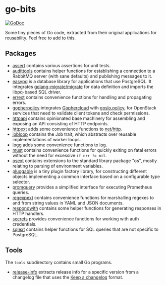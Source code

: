 # go-bits

[![GoDoc](https://godoc.org/github.com/sapcc/go-bits?status.svg)](https://godoc.org/github.com/sapcc/go-bits)

Some tiny pieces of Go code, extracted from their original applications for
reusability. Feel free to add to this.

## Packages

* [assert](./assert) contains various assertions for unit tests.
* [audittools](./audittools) contains helper functions for establishing a connection to a RabbitMQ server (with sane defaults) and publishing messages to it.
* [easypg](./easypg) is a database library for applications that use PostgreSQL. It integrates [golang-migrate/migrate](https://github.com/golang-migrate/migrate) for data definition and imports the libpq-based SQL driver.
* [errext](./errext) contains convenience functions for handling and propagating errors.
* [gopherpolicy](./gopherpolicy) integrates [Gophercloud](https://github.com/gophercloud/gophercloud) with [goslo.policy](https://github.com/databus23/goslo.policy), for OpenStack services that need to validate client tokens and check permissions.
* [httpapi](./httpapi) contains opinionated base machinery for assembling and exposing an API consisting of HTTP endpoints.
* [httpext](./httpext) adds some convenience functions to [net/http](https://golang.org/pkg/http/).
* [jobloop](./jobloop) contains the Job trait, which abstracts over reusable implementations of worker loops.
* [logg](./logg) adds some convenience functions to [log](https://golang.org/pkg/log/).
* [must](./must) contains convenience functions for quickly exiting on fatal errors without the need for excessive `if err != nil`.
* [osext](./osext) contains extensions to the standard library package "os", mostly relating to parsing of environment variables.
* [pluggable](./pluggable) is a tiny plugin factory library, for constructing different objects implementing a common interface based on a configurable type selector.
* [promquery](./promquery) provides a simplified interface for executing Prometheus queries.
* [regexpext](./regexpext) contains convenience functions for marshalling regexes to and from string values in YAML and JSON documents.
* [respondwith](./respondwith) contains some helper functions for generating responses in HTTP handlers.
* [secrets](./secrets) provides convenience functions for working with auth credentials.
* [sqlext](./sqlext) contains helper functions for SQL queries that are not specific to PostgreSQL.

## Tools

The `tools` subdirectory contains small Go programs.

* [release-info](./tools/release-info) extracts release info for a specific version from a
  changelog file that uses the [Keep a changelog](https://keepachangelog.com) format.
